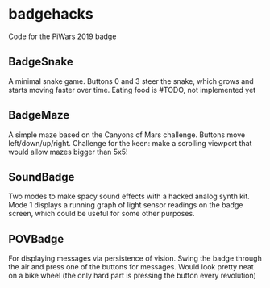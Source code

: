 # badgehacks
Code for the PiWars 2019 badge

## BadgeSnake
A minimal snake game.  Buttons 0 and 3 steer the snake, which grows and starts moving faster over time.  Eating food is #TODO, not implemented yet

## BadgeMaze
A simple maze based on the Canyons of Mars challenge.  Buttons move left/down/up/right. Challenge for the keen: make a scrolling viewport that would allow mazes bigger than 5x5!

## SoundBadge
Two modes to make spacy sound effects with a hacked analog synth kit.  Mode 1 displays a running graph of light sensor readings on the badge screen, which could be useful for some other purposes.

## POVBadge
For displaying messages via persistence of vision.  Swing the badge through the air and press one of the buttons for messages.  Would look pretty neat on a bike wheel (the only hard part is pressing the button every revolution)

